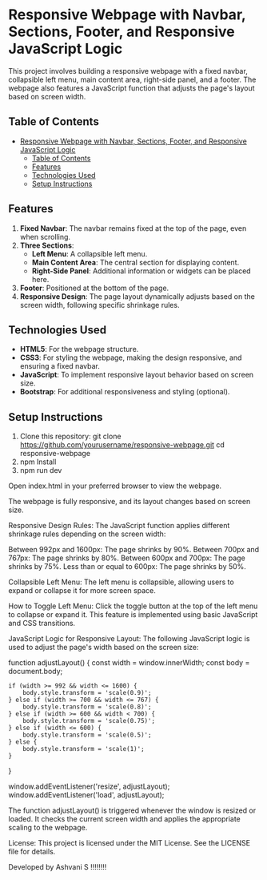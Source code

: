 # Responsive Webpage with Navbar, Sections, Footer, and Responsive JavaScript Logic

This project involves building a responsive webpage with a fixed navbar, collapsible left menu, main content area, right-side panel, and a footer. The webpage also features a JavaScript function that adjusts the page's layout based on screen width.

## Table of Contents

- [Responsive Webpage with Navbar, Sections, Footer, and Responsive JavaScript Logic](#responsive-webpage-with-navbar-sections-footer-and-responsive-javascript-logic)
  - [Table of Contents](#table-of-contents)
  - [Features](#features)
  - [Technologies Used](#technologies-used)
  - [Setup Instructions](#setup-instructions)

## Features

1. **Fixed Navbar**: The navbar remains fixed at the top of the page, even when scrolling.
2. **Three Sections**:
   - **Left Menu**: A collapsible left menu.
   - **Main Content Area**: The central section for displaying content.
   - **Right-Side Panel**: Additional information or widgets can be placed here.
3. **Footer**: Positioned at the bottom of the page.
4. **Responsive Design**: The page layout dynamically adjusts based on the screen width, following specific shrinkage rules.

## Technologies Used

- **HTML5**: For the webpage structure.
- **CSS3**: For styling the webpage, making the design responsive, and ensuring a fixed navbar.
- **JavaScript**: To implement responsive layout behavior based on screen size.
- **Bootstrap**: For additional responsiveness and styling (optional).

## Setup Instructions

1. Clone this repository:
   git clone https://github.com/yourusername/responsive-webpage.git
   cd responsive-webpage
2. npm Install
3. npm run dev

Open index.html in your preferred browser to view the webpage.

The webpage is fully responsive, and its layout changes based on screen size.

Responsive Design Rules:
The JavaScript function applies different shrinkage rules depending on the screen width:

Between 992px and 1600px: The page shrinks by 90%.
Between 700px and 767px: The page shrinks by 80%.
Between 600px and 700px: The page shrinks by 75%.
Less than or equal to 600px: The page shrinks by 50%.

Collapsible Left Menu:
The left menu is collapsible, allowing users to expand or collapse it for more screen space.

How to Toggle Left Menu:
Click the toggle button at the top of the left menu to collapse or expand it.
This feature is implemented using basic JavaScript and CSS transitions.

JavaScript Logic for Responsive Layout:
The following JavaScript logic is used to adjust the page's width based on the screen size:

function adjustLayout() {
    const width = window.innerWidth;
    const body = document.body;

    if (width >= 992 && width <= 1600) {
        body.style.transform = 'scale(0.9)';
    } else if (width >= 700 && width <= 767) {
        body.style.transform = 'scale(0.8)';
    } else if (width >= 600 && width < 700) {
        body.style.transform = 'scale(0.75)';
    } else if (width <= 600) {
        body.style.transform = 'scale(0.5)';
    } else {
        body.style.transform = 'scale(1)';
    }
}

window.addEventListener('resize', adjustLayout);
window.addEventListener('load', adjustLayout);

The function adjustLayout() is triggered whenever the window is resized or loaded.
It checks the current screen width and applies the appropriate scaling to the webpage.

License:
This project is licensed under the MIT License. See the LICENSE file for details.


Developed by Ashvani S !!!!!!!!

